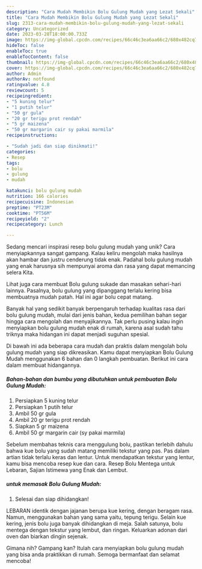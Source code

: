 ```yaml
---
description: "Cara Mudah Membikin Bolu Gulung Mudah yang Lezat Sekali"
title: "Cara Mudah Membikin Bolu Gulung Mudah yang Lezat Sekali"
slug: 2313-cara-mudah-membikin-bolu-gulung-mudah-yang-lezat-sekali
category: Uncategorized
date: 2023-03-28T18:00:00.733Z
image: https://img-global.cpcdn.com/recipes/66c46c3ea6aa66c2/680x482cq70/bolu-gulung-mudah-foto-resep-utama.jpg
hideToc: false
enableToc: true
enableTocContent: false
thumbnail: https://img-global.cpcdn.com/recipes/66c46c3ea6aa66c2/680x482cq70/bolu-gulung-mudah-foto-resep-utama.jpg
cover: https://img-global.cpcdn.com/recipes/66c46c3ea6aa66c2/680x482cq70/bolu-gulung-mudah-foto-resep-utama.jpg
author: Admin
authorAv: notfound
ratingvalue: 4.8
reviewcount: 5
recipeingredient:
- "5 kuning telur"
- "1 putih telur"
- "50 gr gula"
- "20 gr terigu prot rendah"
- "5 gr maizena"
- "50 gr margarin cair sy pakai marmila"
recipeinstructions:

- "Sudah jadi dan siap dinikmati!"
categories:
- Resep
tags:
- bolu
- gulung
- mudah

katakunci: bolu gulung mudah 
nutrition: 166 calories
recipecuisine: Indonesian
preptime: "PT23M"
cooktime: "PT56M"
recipeyield: "2"
recipecategory: Lunch

---
```





Sedang mencari inspirasi resep bolu gulung mudah yang unik? Cara menyiapkannya sangat gampang. Kalau keliru mengolah maka hasilnya akan hambar dan justru cenderung tidak enak. Padahal bolu gulung mudah yang enak harusnya sih mempunyai aroma dan rasa yang dapat memancing selera Kita.





Lihat juga cara membuat Bolu gulung sukade dan masakan sehari-hari lainnya. Pasalnya, bolu gulung yang dipanggang terlalu kering bisa membuatnya mudah patah. Hal ini agar bolu cepat matang.

Banyak hal yang sedikit banyak berpengaruh terhadap kualitas rasa dari bolu gulung mudah, mulai dari jenis bahan, kedua pemilihan bahan segar hingga cara mengolah dan menyajikannya. Tak perlu pusing kalau ingin menyiapkan bolu gulung mudah enak di rumah, karena asal sudah tahu triknya maka hidangan ini dapat menjadi suguhan spesial.






Di bawah ini ada beberapa cara mudah dan praktis dalam mengolah bolu gulung mudah yang siap dikreasikan. Kamu dapat menyiapkan Bolu Gulung Mudah menggunakan 6 bahan dan 0 langkah pembuatan. Berikut ini cara dalam membuat hidangannya.

<!--inarticleads1-->

##### Bahan-bahan dan bumbu yang dibutuhkan untuk pembuatan Bolu Gulung Mudah:

1. Persiapkan 5 kuning telur
1. Persiapkan 1 putih telur
1. Ambil 50 gr gula
1. Ambil 20 gr terigu prot rendah
1. Siapkan 5 gr maizena
1. Ambil 50 gr margarin cair (sy pakai marmila)


Sebelum membahas teknis cara menggulung bolu, pastikan terlebih dahulu bahwa kue bolu yang sudah matang memiliki tekstur yang pas. Pas dalam artian tidak terlalu keras dan lentur. Untuk mendapatkan tekstur yang lentur, kamu bisa mencoba resep kue dan cara. Resep Bolu Mentega untuk Lebaran, Sajian Istimewa yang Enak dan Lembut. 

<!--inarticleads2-->

#####  untuk memasak Bolu Gulung Mudah:


1. Selesai dan siap dihidangkan!

LEBARAN identik dengan jajanan berupa kue kering, dengan beragam rasa. Namun, menggunakan bahan yang sama yaitu, tepung terigu. Selain kue kering, jenis bolu juga banyak dihidangkan di meja. Salah satunya, bolu mentega dengan tekstur yang lembut, dan ringan. Keluarkan adonan dari oven dan biarkan dingin sejenak. 

Gimana nih? Gampang kan? Itulah cara menyiapkan bolu gulung mudah yang bisa anda praktikkan di rumah. Semoga bermanfaat dan selamat mencoba!
